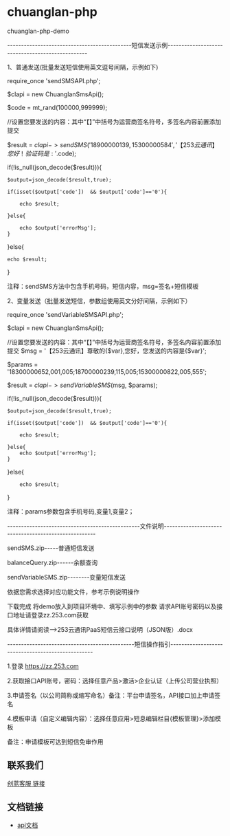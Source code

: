 # chuanglan-php
chuanglan-php-demo



---------------------------------------------短信发送示例-------------------------------------------------

1、普通发送(批量发送短信使用英文逗号间隔，示例如下)

require_once 'sendSMSAPI.php';

$clapi  = new ChuanglanSmsApi();

$code = mt_rand(100000,999999);

//设置您要发送的内容：其中“【】”中括号为运营商签名符号，多签名内容前置添加提交

$result = $clapi->sendSMS('18900000139,15300000584','【253云通讯】您好！验证码是:'.$code);

if(!is_null(json_decode($result))){

	$output=json_decode($result,true);
	
	if(isset($output['code'])  && $output['code']=='0'){
		
		echo $result;
	
	}else{
		
		echo $output['errorMsg'];
	}

}else{

	echo $result; 
}

注释：sendSMS方法中包含手机号码，短信内容，msg=签名+短信模板


2、变量发送（批量发送短信，参数组使用英文分好间隔，示例如下）
 
require_once 'sendVariableSMSAPI.php';

$clapi  = new ChuanglanSmsApi();

//设置您要发送的内容：其中“【】”中括号为运营商签名符号，多签名内容前置添加提交
$msg = '【253云通讯】尊敬的{$var},您好，您发送的内容是{$var}';

$params = '18300000652,001,005;18700000239,115,005;15300000822,005,555';

$result = $clapi->sendVariableSMS($msg, $params);

if(!is_null(json_decode($result))){
	
	$output=json_decode($result,true);
	
	if(isset($output['code'])  && $output['code']=='0'){
		
		echo $result;
	
	}else{
		echo $output['errorMsg'];
	}

}else{
		
		echo $result;

}

注释：params参数包含手机号码,变量1,变量2；



------------------------------------------------文件说明-----------------------------------------------------

sendSMS.zip-----普通短信发送

balanceQuery.zip------余额查询

sendVariableSMS.zip--------变量短信发送 

依据您需求选择对应功能文件，参考示例说明操作

下载完成 将demo放入到项目环境中、填写示例中的参数 请求API账号密码以及接口地址请登录zz.253.com获取

具体详情请阅读-->253云通讯PaaS短信云接口说明（JSON版）.docx



----------------------------------------------短信操作指引--------------------------------------------------

1.登录 https://zz.253.com

2.获取接口API账号，密码：选择任意产品>激活>企业认证（上传公司营业执照）

3.申请签名（以公司简称或缩写命名）备注：平台申请签名，API接口加上申请签名

4.模板申请（自定义编辑内容）：选择任意应用>短息编辑栏目{模板管理}>添加模板  

备注：申请模板可达到短信免审作用

## 联系我们



[创蓝客服 链接](https://kefu253.udesk.cn/im_client/?web_plugin_id=47820={"name":"github"})



## 文档链接
- [api文档](https://www.253.com/#/document/1)
